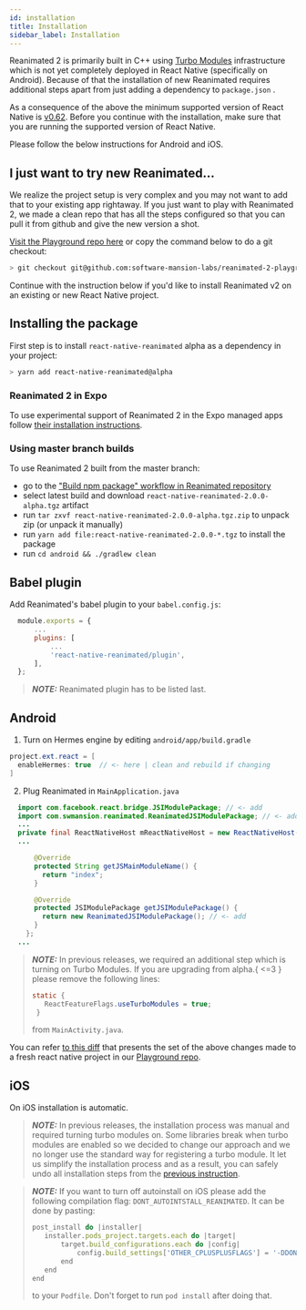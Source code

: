 ```yaml
---
id: installation
title: Installation
sidebar_label: Installation
---
```


Reanimated 2 is primarily built in C++ using [Turbo Modules](https://github.com/react-native-community/discussions-and-proposals/issues/40) infrastructure which is not yet completely deployed in React Native (specifically on Android).
Because of that the installation of new Reanimated requires additional steps apart from just adding a dependency to `package.json` .

As a consequence of the above the minimum supported version of React Native is [v0.62](https://github.com/facebook/react-native/releases/tag/v0.62.0).
Before you continue with the installation, make sure that you are running the supported version of React Native.

Please follow the below instructions for Android and iOS.

## I just want to try new Reanimated...

We realize the project setup is very complex and you may not want to add that to your existing app rightaway.
If you just want to play with Reanimated 2, we made a clean repo that has all the steps configured so that you can pull it from github and give the new version a shot.

[Visit the Playground repo here](https://github.com/software-mansion-labs/reanimated-2-playground) or copy the command below to do a git checkout:

```bash
> git checkout git@github.com:software-mansion-labs/reanimated-2-playground.git
```

Continue with the instruction below if you'd like to install Reanimated v2 on an existing or new React Native project.

## Installing the package

First step is to install `react-native-reanimated` alpha as a dependency in your project:

```bash
> yarn add react-native-reanimated@alpha
```

### Reanimated 2 in Expo

To use experimental support of Reanimated 2 in the Expo managed apps follow [their installation instructions](https://docs.expo.io/versions/latest/sdk/reanimated/).

### Using master branch builds
To use Reanimated 2 built from the master branch:

- go to the ["Build npm package" workflow in Reanimated repository](https://github.com/software-mansion/react-native-reanimated/actions?query=workflow%3A%22Build+npm+package%22)
- select latest build and download `react-native-reanimated-2.0.0-alpha.tgz` artifact
- run `tar zxvf react-native-reanimated-2.0.0-alpha.tgz.zip` to unpack zip (or unpack it manually)
- run `yarn add file:react-native-reanimated-2.0.0-*.tgz` to install the package
- run `cd android && ./gradlew clean`

## Babel plugin

Add Reanimated's babel plugin to your `babel.config.js`:

```js {5}
  module.exports = {
      ...
      plugins: [
          ...
          'react-native-reanimated/plugin',
      ],
  };
```

> **_NOTE:_** Reanimated plugin has to be listed last.

## Android

1. Turn on Hermes engine by editing `android/app/build.gradle`

```java {2}
project.ext.react = [
  enableHermes: true  // <- here | clean and rebuild if changing
]
```

2. Plug Reanimated in `MainApplication.java`

```java {1-2,12-15}
  import com.facebook.react.bridge.JSIModulePackage; // <- add
  import com.swmansion.reanimated.ReanimatedJSIModulePackage; // <- add
  ...
  private final ReactNativeHost mReactNativeHost = new ReactNativeHost(this) {
  ...

      @Override
      protected String getJSMainModuleName() {
        return "index";
      }

      @Override
      protected JSIModulePackage getJSIModulePackage() {
        return new ReanimatedJSIModulePackage(); // <- add
      }
    };
  ...
```

> **_NOTE:_** In previous releases, we required an additional step which is turning on Turbo Modules.
> If you are upgrading from alpha.{ <=3 } please remove the following lines:
>
> ```Java
> static {
>    ReactFeatureFlags.useTurboModules = true;
>  }
> ```
>
> from `MainActivity.java`.

You can refer [to this diff](https://github.com/software-mansion-labs/reanimated-2-playground/pull/8/commits/71642dbe7bd96eb41df5b9f59d661ab15f6fc3f8) that presents the set of the above changes made to a fresh react native project in our [Playground repo](https://github.com/software-mansion-labs/reanimated-2-playground).

## iOS

On iOS installation is automatic. 

> **_NOTE:_** In previous releases, the installation process was manual and required turning turbo modules on. Some libraries break when turbo modules are enabled so we decided to change our approach and we no longer 
> use the standard way for registering a turbo module. It let us simplify the installation process and as a result, you can safely 
> undo all installation steps from the [previous instruction](https://docs.swmansion.com/react-native-reanimated/docs/installation#ios).  

> **_NOTE:_** If you want to turn off autoinstall on iOS please add the following compilation flag: 
> `DONT_AUTOINTSTALL_REANIMATED`.
> It can be done by pasting: 
> ```js
> post_install do |installer|
>    installer.pods_project.targets.each do |target|
>        target.build_configurations.each do |config|
>            config.build_settings['OTHER_CPLUSPLUSFLAGS'] = '-DDONT_AUTOINTSTALL_REANIMATED'
>        end
>    end
> end
> ```
> to your `Podfile`. Don't forget to run `pod install` after doing that.
